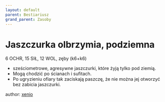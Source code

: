 ```yaml
---
layout: default
parent: Bestiariusz
grand_parent: Zasoby
---
```


# Jaszczurka olbrzymia, podziemna

6 OCHR, 15 SIŁ, 12 WOL, zęby (k6+k6)

- sześciometrowe, agresywne jaszczurki, które żyją tylko pod ziemią.
- Mogą chodzić po ścianach i sufitach.
- Po ugryzieniu ofiary tak zaciskają paszczę, że nie można jej otworzyć bez zabicia jaszczurki.

author: [xenio](https://xenioinabottle.blogspot.com)
